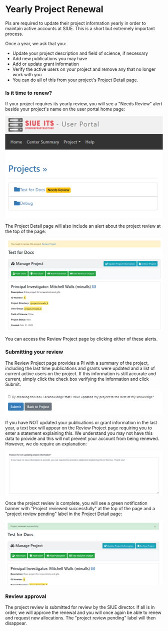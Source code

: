 # Yearly Project Renewal

PIs are required to update their project information yearly in order to maintain active accounts at SIUE. This is a short but extremely important process.

Once a year, we ask that you:

- Update your project description and field of science, if necessary
- Add new publications you may have
- Add or update grant information
- Verify the active users on your project and remove any that no longer work with you
- You can do all of this from your project's Project Detail page.

### Is it time to renew?

If your project requires its yearly review, you will see a "Needs Review" alert beside your project's name on the user portal home page:

![Project Review Home](_media/yearly_project_renewal/project_review_home.png)

The Project Detail page will also include an alert about the project review at the top of the page:

![Project Needs Review](_media/yearly_project_renewal/project_needs_review.png)

You can access the Review Project page by clicking either of these alerts.

### Submitting your review

The Review Project page provides a PI with a summary of the project, including the last time publications and grants were updated and a list of current active users on the project. If this information is still accurate and current, simply click the check box verifying the information and click Submit.

![Review Checkbox](_media/yearly_project_renewal/review_checkbox.png)

If you have NOT updated your publications or grant information in the last year, a text box will appear on the Review Project page requiring you to enter a statement explaining this. We understand you may not have this data to provide and this will not prevent your account from being renewed. However, we do require an explanation:

![Review Explanation](_media/yearly_project_renewal/review_explanation.png)

Once the project review is complete, you will see a green notification banner with "Project reviewed successfully" at the top of the page and a "project review pending" label in the Project Detail page:

![Project Reviewed](_media/yearly_project_renewal/project_reviewed_successfully.png)

### Review approval

The project review is submitted for review by the SIUE director. If all is in order, we will approve the renewal and you will once again be able to renew and request new allocations. The "project review pending" label will then disappear.
